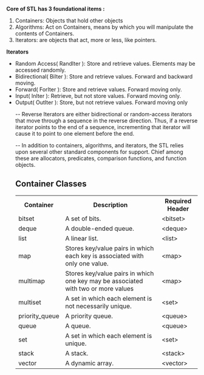 <b>Core of STL has 3 foundational items : </b>
1. Containers: Objects that hold other objects
2. Algorithms: Act on Containers, means by which you will manipulate the contents of Containers.
3. Iterators: are objects that act, more or less, like pointers.

<b>Iterators</b>
<ul>
<li>Random Access( RandIter ): Store and retrieve values. Elements may be accessed randomly.
<li>Bidirectional( BiIter ): Store and retrieve values. Forward and backward moving.
<li>Forward( ForIter ): Store and retrieve values. Forward moving only.
<li>Input( InIter ): Retrieve, but not store values. Forward moving only.
<li>Output( OutIter ): Store, but not retrieve values. Forward moving only

-- Reverse Iterators are either bidirectional or random-access iterators that move through a sequence in the reverse direction. Thus, if a reverse iterator points to the end of a sequence, incrementing that iterator will cause it to point to one element before the end.

-- In addition to containers, algorithms, and iterators, the STL relies upon several other
standard components for support. Chief among these are allocators, predicates,
comparison functions, and function objects.

<h2> Container Classes </h2>
<table>
    <tr>
        <th>Container</th> 
        <th>Description </th>
        <th>Required Header </th>
    </tr>
    <tr>
        <td>bitset</td>
        <td>A set of bits. </td>
        <td>&ltbitset&gt</td>
    </tr>
    <tr>
        <td>deque</td>
        <td>A double-ended queue.</td>
        <td>&ltdeque&gt</td>
    </tr>
    <tr>
        <td>list</td>
        <td>A linear list.</td>
        <td>&ltlist&gt</td>
    </tr>
    <tr>
        <td>map</td>
        <td>Stores key/value pairs in which each key is associated with only one value.</td>
        <td>&ltmap&gt</td>
    </tr>
    <tr>
        <td>multimap</td>
        <td>Stores key/value pairs in which one key may be associated with two or more values</td>
        <td>&ltmap&gt</td>
    </tr>
    <tr>
        <td>multiset</td>
        <td> A set in which each element is not
necessarily unique.</td>
        <td>&ltset&gt</td>
    </tr>
    <tr>
        <td>priority_queue</td>
        <td>A priority queue.</td>
        <td>&ltqueue&gt</td>
    </tr>
    <tr>
        <td>queue </td>
        <td>A queue. </td>
        <td>&ltqueue&gt</td>
    </tr>
    <tr>
        <td>set</td>
        <td>A set in which each element is unique.</td>
        <td>&ltset&gt</td>
    </tr>
    <tr>
        <td>stack</td>
        <td>A stack.</td>
        <td>&ltstack&gt</td>
    </tr>
    <tr>
        <td>vector</td>
        <td>A dynamic array.</td>
        <td>&ltvector&gt</td>
    </tr>
</table>
